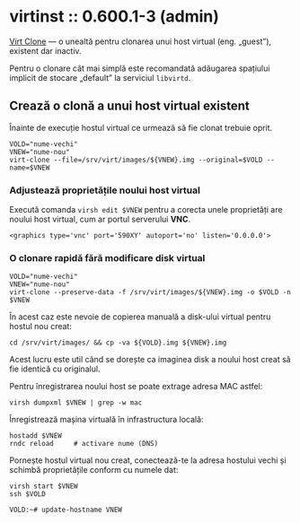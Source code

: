 virtinst :: 0.600.1-3 (admin)
=============================

[Virt Clone][acasă] — o unealtă pentru clonarea unui host virtual (eng. „guest”), existent dar inactiv.

[acasă]: http://virt-manager.org/

Pentru o clonare cât mai simplă este recomandată adăugarea spațiului implicit de stocare „default” la serviciul `libvirtd`.


Crează o clonă a unui host virtual existent
-------------------------------------------

Înainte de execuție hostul virtual ce urmează să fie clonat trebuie oprit.

    VOLD="nume-vechi"
    VNEW="nume-nou"
    virt-clone --file=/srv/virt/images/${VNEW}.img --original=$VOLD --name=$VNEW

### Adjustează proprietățile noului host virtual

Execută comanda `virsh edit $VNEW` pentru a corecta unele proprietăți are noului host virtual, cum ar portul serverului **VNC**.

    <graphics type='vnc' port='590XY' autoport='no' listen='0.0.0.0'>

### O clonare rapidă fără modificare disk virtual

    VOLD="nume-vechi"
    VNEW="nume-nou"
    virt-clone --preserve-data -f /srv/virt/images/${VNEW}.img -o $VOLD -n $VNEW

În acest caz este nevoie de copierea manuală a disk-ului virtual pentru hostul nou creat:

    cd /srv/virt/images/ && cp -va ${VOLD}.img ${VNEW}.img

Acest lucru este util când se dorește ca imaginea disk a noului host creat să fie identică cu originalul.

Pentru înregistrarea noului host se poate extrage adresa MAC astfel:

    virsh dumpxml $VNEW | grep -w mac

Înregistrează mașina virtuală în infrastructura locală:

    hostadd $VNEW
    rndc reload     # activare nume (DNS)

Pornește hostul virtual nou creat, conectează-te la adresa hostului vechi și schimbă proprietățile conform cu numele dat:

    virsh start $VNEW
    ssh $VOLD

    VOLD:~# update-hostname VNEW
